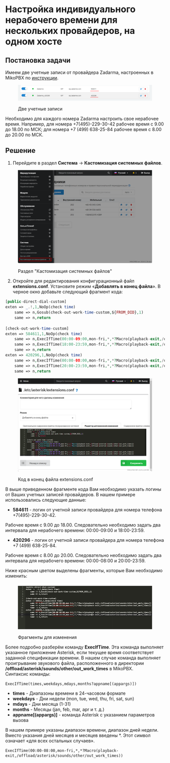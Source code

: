 # Настройка индивидуального нерабочего времени для нескольких провайдеров, на одном хосте

## Постановка задачи <a href="#postanovka_zadachi" id="postanovka_zadachi"></a>

Имеем две учетные записи от провайдера Zadarma, настроенных в MikoPBX по [инструкции](registering-multiple-accounts-from-one-provider.md).

<figure><img src="../../.gitbook/assets/image (1).png" alt=""><figcaption><p>Две учетные записи</p></figcaption></figure>

Необходимо для каждого номера Zadarma настроить свое нерабочее время. Например, для номера +7(495)-229-30-42 рабочее время с 9.00 до 18.00 по МСК; для номера +7 (499) 638-25-84 рабочее время с 8.00 до 20.00 по МСК.

## Решение <a href="#reshenie" id="reshenie"></a>

1. Перейдите в раздел **Система** → **Кастомизация системных файлов**.

<figure><img src="../../.gitbook/assets/systemFileCustomization.png" alt=""><figcaption><p>Раздел "Кастомизация системных файлов"</p></figcaption></figure>

2. &#x20;Откройте для редактирования конфигурационный файл **extensions.conf**. Установите режим «**Добавлять в конец файла**». В черное окно добавьте следующий фрагмент кода:

```php
[public-direct-dial-custom]
exten => _.!,1,NoOp(check time)
    same => n,Gosub(check-out-work-time-custom,${FROM_DID},1)
    same => n,return
	
[check-out-work-time-custom]
exten => 584611,1,NoOp(check time)
    same => n,ExecIfTime(00:00-09:00,mon-fri,*,*?Macro(playback-exit,/offload/asterisk/sounds/other/out_work_times))
    same => n,ExecIfTime(18:00-23:59,mon-fri,*,*?Macro(playback-exit,/offload/asterisk/sounds/other/out_work_times))
    same => n,return
exten => 420296,1,NoOp(check time)
    same => n,ExecIfTime(00:00-08:00,mon-fri,*,*?Macro(playback-exit,/offload/asterisk/sounds/other/out_work_times))
    same => n,ExecIfTime(20:00-23:59,mon-fri,*,*?Macro(playback-exit,/offload/asterisk/sounds/other/out_work_times))
    same => n,return
```

<figure><img src="../../.gitbook/assets/extensionsConfCode.png" alt=""><figcaption><p>Код в конец файла extensions.conf</p></figcaption></figure>

В выше приведенном фрагменте кода Вам необходимо указать логины от Ваших учетных записей провайдеров. В нашем примере использовались следующие данные:

* **584611** - логин от учетной записи провайдера для номера телефона +7(495)-229-30-42.

Рабочее время с 9.00 до 18.00. Следовательно необходимо задать два интервала для нерабочего времени: 00:00-09:00 и 18:00-23:59.

* **420296** - логин от учетной записи провайдера для номера телефона +7 (499) 638-25-84.

Рабочее время с 8.00 до 20.00. Следовательно необходимо задать два интервала для нерабочего времени: 00:00-08:00 и 20:00-23:59.

Ниже красным цветом выделены фрагменты, которые Вам необходимо изменить:

<figure><img src="../../.gitbook/assets/image.png" alt=""><figcaption><p>Фрагменты для изменения </p></figcaption></figure>

Более подробно разберём команду **ExecIfTime**. Эта команда выполняет указанное приложение Asterisk, если текущее время соответствует заданной спецификации времени. В нашем случае команда выполняет проигрывание звукового файла, расположенного в директории **/offload/asterisk/sounds/other/out\_work\_times** в MikoPBX.\
Синтаксис команды:

```
ExecIfTime(times,weekdays,mdays,months?appname[(appargs)])
```

* **times** - Диапазоны времени в 24-часовом формате
* **weekdays** - Дни недели (mon, tue, wed, thu, fri, sat, sun)
* **mdays** - Дни месяца (1-31)
* **months** - Месяцы (jan, feb, mar, apr и т. д.)
* **appname\[(appargs)]** - команда Asterisk с указанием параметров вызова

В нашем примере указаны диапазон времени, диапазон дней недели. Вместо указания дней месяцев и месяцев введены \*. Этот символ означает «для всех остальных случаев».

```
ExecIfTime(00:00-08:00,mon-fri,*,*?Macro(playback-exit,/offload/asterisk/sounds/other/out_work_times))
```
